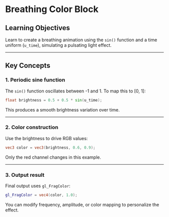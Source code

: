 # Breathing Color Block

## Learning Objectives

Learn to create a breathing animation using the `sin()` function and a time uniform (`u_time`), simulating a pulsating light effect.

---

## Key Concepts

### 1. Periodic sine function

The `sin()` function oscillates between -1 and 1. To map this to [0, 1]:

```glsl
float brightness = 0.5 + 0.5 * sin(u_time);
```

This produces a smooth brightness variation over time.

---

### 2. Color construction

Use the brightness to drive RGB values:

```glsl
vec3 color = vec3(brightness, 0.6, 0.9);
```

Only the red channel changes in this example.

---

### 3. Output result

Final output uses `gl_FragColor`:

```glsl
gl_FragColor = vec4(color, 1.0);
```

You can modify frequency, amplitude, or color mapping to personalize the effect.
